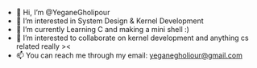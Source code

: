 - 👋 Hi, I’m @YeganeGholipour
- 👀 I’m interested in System Design & Kernel Development
- 🌱 I’m currently Learning C and making a mini shell :)
- 💞️ I’m interested to collaborate on kernel development and anything cs related really ><
- 📫 You can reach me through my email: yeganegholiour@gmail.com

<!---
YeganeGholipour/YeganeGholipour is a ✨ special ✨ repository because its `README.md` (this file) appears on your GitHub profile.
You can click the Preview link to take a look at your changes.
--->
